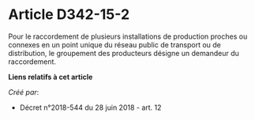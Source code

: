 # Article D342-15-2

Pour le raccordement de plusieurs installations de production proches ou connexes en un point unique du réseau public de
transport ou de distribution, le groupement des producteurs désigne un demandeur du raccordement.

**Liens relatifs à cet article**

_Créé par_:

  - Décret n°2018-544 du 28 juin 2018 - art. 12
